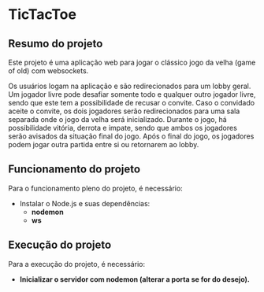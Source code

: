 # TicTacToe

## Resumo do projeto

<p>Este projeto é uma aplicação web para jogar o clássico jogo da velha (game of old) com websockets.</p>

<p>Os usuários logam na aplicação e são redirecionados para um lobby geral. Um jogador livre pode desafiar somente todo e qualquer outro jogador livre, sendo que este tem a possibilidade de recusar o convite. Caso o convidado aceite o convite, os dois jogadores serão redirecionados para uma sala separada onde o jogo da velha será inicializado. Durante o jogo, há possibilidade vitória, derrota e impate, sendo que ambos os jogadores serão avisados da situação final do jogo. Após o final do jogo, os jogadores podem jogar outra partida entre si ou retornarem ao lobby.</p>

## Funcionamento do projeto

Para o funcionamento pleno do projeto, é necessário:

<ul>
<li> Instalar o Node.js e suas dependências: <ul>
  <li> <b>nodemon</b></li>
  <li> <b>ws</b></li>
 </ul> </li> </ul>
  
  ## Execução do projeto
  
  Para a execução do projeto, é necessário:

<ul>
  <li> <b> Inicializar o servidor com nodemon (alterar a porta se for do desejo). </b> </li>
 </ul>
  
  

